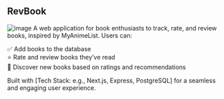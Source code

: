 ## RevBook
![image](https://github.com/user-attachments/assets/00956140-1ec2-4667-86c6-e746efc74095)
A web application for book enthusiasts to track, rate, and review books, inspired by MyAnimeList. Users can:

✅ Add books to the database <br>
⭐ Rate and review books they’ve read <br>
🎯 Discover new books based on ratings and recommendations <br>

Built with [Tech Stack: e.g., Next.js, Express, PostgreSQL] for a seamless and engaging user experience.

